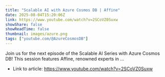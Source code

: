 ```yaml
---
title: "Scalable AI with Azure Cosmos DB | Affine"
date: 2025-08-04T15:20:06Z
link: https://www.youtube.com/watch?v=2SCoVZ0Suxw
showShare: false
showReadTime: false
thumbnail: images/azure.png
tags: ["youtube.com/@AzureCosmosDB"]
---
```

Join us for the next episode of the Scalable AI Series with Azure Cosmos DB! This session features Affine, renowned experts in ...

- Link to article: https://www.youtube.com/watch?v=2SCoVZ0Suxw